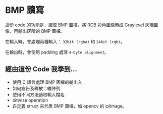 # BMP 讀寫

這份 code 的功能是，讀取 BMP 圖檔，將 RGB 彩色圖像轉成 Graylevel 灰階圖像，再輸出灰階的 BMP 圖檔。

在輸入時，會處理兩種輸入： `32bit (rgba)` 和 `24bit (rgb)`。

在輸出時，會使用 padding 處理 `4-byte alignment`。

## 經由這份 Code 我學到...

* 使用 C 語言處理 BMP 圖檔的輸出入
* 如何宣告及釋放二維陣列
* 使用不同方法讀取輸入檔名
* bitwise operation
* 自定義 struct 來代表 BMP 圖檔，如 opencv 的 iplimage。
